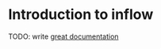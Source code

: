 # Introduction to inflow

TODO: write [great documentation](http://jacobian.org/writing/great-documentation/what-to-write/)
